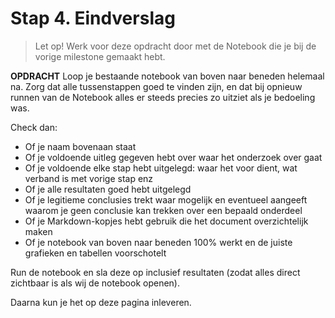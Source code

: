 # Stap 4. Eindverslag

> Let op! Werk voor deze opdracht door met de Notebook die je bij de vorige milestone gemaakt hebt.

**OPDRACHT** Loop je bestaande notebook van boven naar beneden helemaal na. Zorg dat alle tussenstappen goed te vinden zijn, en dat bij opnieuw runnen van de Notebook alles er steeds precies zo uitziet als je bedoeling was.

Check dan:

- Of je naam bovenaan staat
- Of je voldoende uitleg gegeven hebt over waar het onderzoek over gaat
- Of je voldoende elke stap hebt uitgelegd: waar het voor dient, wat verband is met vorige stap enz
- Of je alle resultaten goed hebt uitgelegd
- Of je legitieme conclusies trekt waar mogelijk en eventueel aangeeft waarom je geen conclusie kan trekken over een bepaald onderdeel
- Of je Markdown-kopjes hebt gebruik die het document overzichtelijk maken
- Of je notebook van boven naar beneden 100% werkt en de juiste grafieken en tabellen voorschotelt

Run de notebook en sla deze op inclusief resultaten (zodat alles direct zichtbaar is als wij de notebook openen).

Daarna kun je het op deze pagina inleveren.

